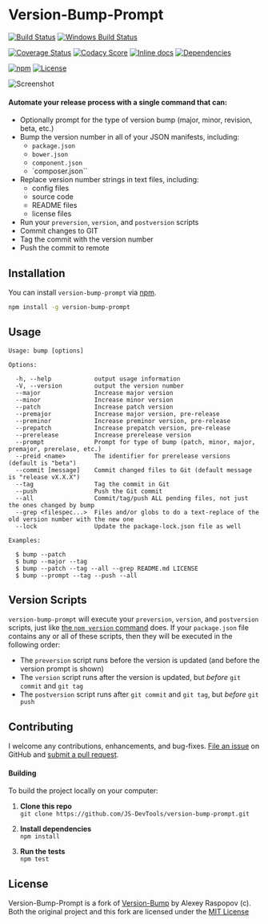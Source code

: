 # Version-Bump-Prompt

[![Build Status](https://api.travis-ci.org/JS-DevTools/version-bump-prompt.svg?branch=master)](https://travis-ci.org/JS-DevTools/version-bump-prompt)
[![Windows Build Status](https://ci.appveyor.com/api/projects/status/github/JS-DevTools/version-bump-prompt?svg=true&branch=master&failingText=Windows%20build%20failing&passingText=Windows%20build%20passing)](https://ci.appveyor.com/project/JamesMessinger/version-bump-prompt/branch/master)

[![Coverage Status](https://coveralls.io/repos/github/JS-DevTools/version-bump-prompt/badge.svg?branch=master)](https://coveralls.io/github/JS-DevTools/version-bump-prompt)
[![Codacy Score](https://api.codacy.com/project/badge/Grade/69891525ae984781996106144fda276c)](https://www.codacy.com/public/JamesMessinger/version-bump-prompt)
[![Inline docs](https://inch-ci.org/github/JS-DevTools/version-bump-prompt.svg?branch=master&style=shields)](https://inch-ci.org/github/JS-DevTools/version-bump-prompt)
[![Dependencies](https://david-dm.org/JS-DevTools/version-bump-prompt.svg)](https://david-dm.org/JS-DevTools/version-bump-prompt)

[![npm](https://img.shields.io/npm/v/version-bump-prompt.svg)](https://www.npmjs.com/package/version-bump-prompt)
[![License](https://img.shields.io/npm/l/version-bump-prompt.svg)](LICENSE)

![Screenshot](https://jsdevtools.org/version-bump-prompt/img/screenshot.gif)

#### Automate your release process with a single command that can:

 * Optionally prompt for the type of version bump (major, minor, revision, beta, etc.)
 * Bump the version number in all of your JSON manifests, including:
    -  `package.json`
    -  `bower.json`
    -  `component.json`
    -  `composer.json``
 * Replace version number strings in text files, including:
    -  config files
    -  source code
    -  README files
    -  license files
 * Run your `preversion`, `version`, and `postversion` scripts
 * Commit changes to GIT
 * Tag the commit with the version number
 * Push the commit to remote


Installation
--------------------------
You can install `version-bump-prompt` via [npm](https://docs.npmjs.com/getting-started/what-is-npm).

```bash
npm install -g version-bump-prompt
```


Usage
--------------------------

```
Usage: bump [options]

Options:

  -h, --help            output usage information
  -V, --version         output the version number
  --major               Increase major version
  --minor               Increase minor version
  --patch               Increase patch version
  --premajor            Increase major version, pre-release
  --preminor            Increase preminor version, pre-release
  --prepatch            Increase prepatch version, pre-release
  --prerelease          Increase prerelease version
  --prompt              Prompt for type of bump (patch, minor, major, premajor, prerelase, etc.)
  --preid <name>        The identifier for prerelease versions (default is "beta")
  --commit [message]    Commit changed files to Git (default message is "release vX.X.X")
  --tag                 Tag the commit in Git
  --push                Push the Git commit
  --all                 Commit/tag/push ALL pending files, not just the ones changed by bump
  --grep <filespec...>  Files and/or globs to do a text-replace of the old version number with the new one
  --lock                Update the package-lock.json file as well

Examples:

  $ bump --patch
  $ bump --major --tag
  $ bump --patch --tag --all --grep README.md LICENSE
  $ bump --prompt --tag --push --all
```


Version Scripts
--------------------------
`version-bump-prompt` will execute your `preversion`, `version`, and `postversion` scripts, just like [the `npm version` command](https://docs.npmjs.com/cli/version) does. If your `package.json` file contains any or all of these scripts, then they will be executed in the following order:

  - The `preversion` script runs before the version is updated (and before the version prompt is shown)
  - The `version` script runs after the version is updated, but _before_ `git commit` and `git tag`
  - The `postversion` script runs after `git commit` and `git tag`, but _before_ `git push`



Contributing
--------------------------
I welcome any contributions, enhancements, and bug-fixes.  [File an issue](https://github.com/JS-DevTools/version-bump-prompt/issues) on GitHub and [submit a pull request](https://github.com/JS-DevTools/version-bump-prompt/pulls).

#### Building
To build the project locally on your computer:

1. __Clone this repo__<br>
`git clone https://github.com/JS-DevTools/version-bump-prompt.git`

2. __Install dependencies__<br>
`npm install`

3. __Run the tests__<br>
`npm test`



License
--------------------------
Version-Bump-Prompt is a fork of [Version-Bump](https://github.com/alexeyraspopov/node-bump) by Alexey Raspopov (c).
Both the original project and this fork are licensed under the [MIT License](http://en.wikipedia.org/wiki/MIT_License)
